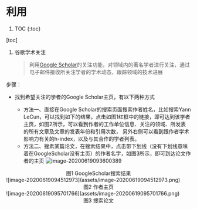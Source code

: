 # 利用

1. TOC
{:toc}

[toc]
1. 谷歌学术关注

   > 利用[Google Scholar](https://scholar.google.com/)的关注功能，对领域内的著名学者进行关注，通过电子邮件接收所关注学者的学术动态，跟踪领域的技术进展

步骤：

- 找到希望关注的学者的Google Scholar主页，有以下两种方式

  - 方法一、直接在Google Scholar的搜索页面搜索作者姓名，比如搜索Yann LeCun，可以找到如下的结果，点击如图1红框中的链接，即可达到该学者主页，如图2所示，可以看到作者的工作单位信息、关注的领域、所发表的所有文章及文章的发表年份和引用次数， 另外右侧可以看到跟作者学术影响力有关的h-index，以及与其合作的学者列表。
  - 方法二、搜素某篇论文，在搜索结果中，点击带下划线（没有下划线意味着在GoogleScholar没有主页）的作者名字，如图3所示，即可到达论文作者的主页
   ![image-20200619093600389](assets/image-20200619093600389.png "搜索结果") 
<center>图1 GoogleScholar搜索结果</center>
   ![image-20200619094512973](assets/image-20200619094512973.png)
<center>图2 作者主页</center>
![image-20200619095701766](assets/image-20200619095701766.png)
<center>图3 搜索论文</center>


